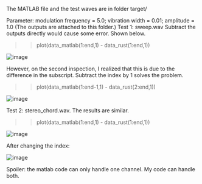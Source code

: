 The MATLAB file and the test waves are in folder target/

Parameter: modulation frequency = 5.0; vibration width = 0.01; amplitude = 1.0
(The outputs are attached to this folder.)
Test 1: sweep.wav
Subtract the outputs directly would cause some error. Shown below.
>> plot(data_matlab(1:end,1) - data_rust(1:end,1))

![image](https://github.com/YellowWaveSr/ase-2024/assets/43238578/1f30ac90-915a-4a1b-80b2-8490ca905c54)

However, on the second inspection, I realized that this is due to the difference in the subscript.
Subtract the index by 1 solves the problem.
>> plot(data_matlab(1:end-1,1) - data_rust(2:end,1))

![image](https://github.com/YellowWaveSr/ase-2024/assets/43238578/c7e4864e-ec5b-43d4-ae5d-f6303c54fac6)

Test 2: stereo_chord.wav. The results are similar.
>> plot(data_matlab(1:end,1) - data_rust(1:end,1))

![image](https://github.com/YellowWaveSr/ase-2024/assets/43238578/3fa029e8-b9da-4bf2-b477-0c2a58dc131e)

After changing the index:

![image](https://github.com/YellowWaveSr/ase-2024/assets/43238578/f3bd1d74-fb34-49a5-b8f5-41254a5f0cc2)

Spoiler: the matlab code can only handle one channel. My code can handle both. 
